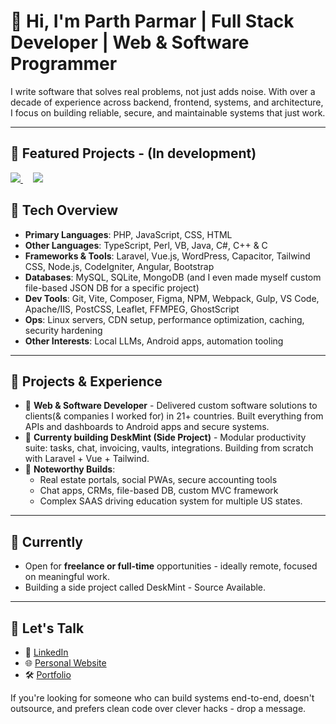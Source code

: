 # 👋 Hi, I'm Parth Parmar | Full Stack Developer | Web & Software Programmer

I write software that solves real problems, not just adds noise. With over a decade of experience across backend, frontend, systems, and architecture, I focus on building reliable, secure, and maintainable systems that just work.

---
## 🚀 Featured Projects - (In development)

<a href="https://github.com/parthmp/deskmint-backend">
  <img src="https://github-readme-stats.vercel.app/api/pin/?username=parthmp&repo=deskmint-backend&theme=radical" />
</a>&nbsp;&nbsp;&nbsp;
<a href="https://github.com/parthmp/deskmint-frontend">
  <img src="https://github-readme-stats.vercel.app/api/pin/?username=parthmp&repo=deskmint-frontend&theme=radical" />
</a>




## 🧠 Tech Overview

- **Primary Languages**: PHP, JavaScript, CSS, HTML
- **Other Languages**: TypeScript, Perl, VB, Java, C#, C++ & C
- **Frameworks & Tools**: Laravel, Vue.js, WordPress, Capacitor, Tailwind CSS, Node.js, CodeIgniter, Angular, Bootstrap
- **Databases**: MySQL, SQLite, MongoDB (and I even made myself custom file-based JSON DB for a specific project)
- **Dev Tools**: Git, Vite, Composer, Figma, NPM, Webpack, Gulp, VS Code, Apache/IIS, PostCSS, Leaflet, FFMPEG, GhostScript
- **Ops**: Linux servers, CDN setup, performance optimization, caching, security hardening
- **Other Interests**: Local LLMs, Android apps, automation tooling

---

## 🔧 Projects & Experience

- 🧰 **Web & Software Developer** - Delivered custom software solutions to clients(& companies I worked for) in 21+ countries. Built everything from APIs and dashboards to Android apps and secure systems.
- 🧪 **Currenty building DeskMint (Side Project)** - Modular productivity suite: tasks, chat, invoicing, vaults, integrations. Building from scratch with Laravel + Vue + Tailwind.
- 🥽 **Noteworthy Builds**:
  - Real estate portals, social PWAs, secure accounting tools
  - Chat apps, CRMs, file-based DB, custom MVC framework
  - Complex SAAS driving education system for multiple US states.

---

## 💼 Currently

- Open for **freelance or full-time** opportunities - ideally remote, focused on meaningful work.
- Building a side project called DeskMint - Source Available.

---

## 🤝 Let's Talk

- 💼 [LinkedIn](https://www.linkedin.com/in/parthmp/)
- 🌐 [Personal Website](https://parthparmar.dev)
- 🛠️ [Portfolio](https://contra.com/parthparmaronline/work)

If you're looking for someone who can build systems end-to-end, doesn't outsource, and prefers clean code over clever hacks - drop a message.

